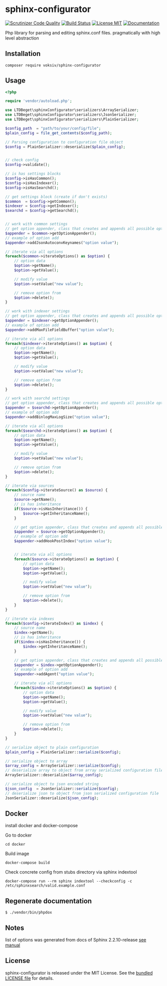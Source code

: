 # sphinx-configurator

[![Scrutinizer Code Quality](https://scrutinizer-ci.com/g/voksiv/sphinx-configurator/badges/quality-score.png?b=master)](https://scrutinizer-ci.com/g/voksiv/sphinx-configurator/?branch=master)
[![Build Status](https://scrutinizer-ci.com/g/voksiv/sphinx-configurator/badges/build.png?b=master)](https://scrutinizer-ci.com/g/voksiv/sphinx-configurator/build-status/master)
[![License MIT](http://img.shields.io/badge/license-MIT-blue.svg?style=flat)](https://github.com/voksiv/sphinx-configurator/blob/master/LICENSE)
[![Documentation](https://img.shields.io/badge/code-documented-brightgreen.svg)](http://voksiv.github.io/sphinx-configurator/documentation/html/index.html)

Php library for parsing and editing sphinx.conf files. pragmatically with high level abstraction

## Installation

```shell
composer require voksiv/sphinx-configurator
```

## Usage
```php
<?php

require 'vendor/autoload.php';

use LTDBeget\sphinxConfigurator\serializers\ArraySerializer;
use LTDBeget\sphinxConfigurator\serializers\JsonSerializer;
use LTDBeget\sphinxConfigurator\serializers\PlainSerializer;

$config_path  = "path/to/your/config/file";
$plain_config = file_get_contents($config_path);

// Parsing configuration to configuration file object
$config = PlainSerializer::deserialize($plain_config);


// check config
$config->validate();

// is has settings blocks
$config->isHasCommon();
$config->isHasIndexer();
$config->isHasSearchd();

// get settings block (create if don't exists)
$common  = $config->getCommon();
$indexer = $config->getIndexer();
$searchd = $config->getSearchd();


// work with common settings
// get option appender, class that creates and appends all possible options for common
$appender = $common->getOptionAppender();
// example of option add
$appender->addJsonAutoconvKeynames("option value");

// iterate via all options
foreach($common->iterateOptions() as $option) {
    // option data
    $option->getName();
    $option->getValue();

    // modify value
    $option->setValue("new value");

    // remove option from
    $option->delete();
}

// work with indexer settings
// get option appender, class that creates and appends all possible options for indexer
$appender = $indexer->getOptionAppender();
// example of option add
$appender->addMaxFileFieldBuffer("option value");

// iterate via all options
foreach($indexer->iterateOptions() as $option) {
    // option data
    $option->getName();
    $option->getValue();

    // modify value
    $option->setValue("new value");

    // remove option from
    $option->delete();
}

// work with searchd settings
// get option appender, class that creates and appends all possible options for indexer
$appender = $searchd->getOptionAppender();
// example of option add
$appender->addBinlogMaxLogSize("option value");

// iterate via all options
foreach($searchd->iterateOptions() as $option) {
    // option data
    $option->getName();
    $option->getValue();

    // modify value
    $option->setValue("new value");

    // remove option from
    $option->delete();
}

// iterate via sources
foreach($config->iterateSource() as $source) {
    // source name
    $source->getName();
    // is has inheritance
    if($source->isHasInheritance()) {
        $source->getInheritanceName();
    }

    // get option appender, class that creates and appends all possible options for source
    $appender = $source->getOptionAppender();
    // example of option add
    $appender->addHookPostIndex("option value");


    // iterate via all options
    foreach($source->iterateOptions() as $option) {
        // option data
        $option->getName();
        $option->getValue();

        // modify value
        $option->setValue("new value");

        // remove option from
        $option->delete();
    }
}

// iterate via indexes
foreach($config->iterateIndex() as $index) {
    // source name
    $index->getName();
    // is has inheritance
    if($index->isHasInheritance()) {
        $index->getInheritanceName();
    }

    // get option appender, class that creates and appends all possible options for index
    $appender = $index->getOptionAppender();
    // example of option add
    $appender->addAgent("option value");

    // iterate via all options
    foreach($index->iterateOptions() as $option) {
        // option data
        $option->getName();
        $option->getValue();

        // modify value
        $option->setValue("new value");

        // remove option from
        $option->delete();
    }
}

// serialize object to plain configuration
$plain_config = PlainSerializer::serialize($config);

// serialize object to array
$array_config = ArraySerializer::serialize($config);
// deserialize array to object from array serialized configuration file 
ArraySerializer::deserialize($array_config);

// serialize object to json encoded string
$json_config  = JsonSerializer::serialize($config);
// deserialize json to object from json serialized configuration file
JsonSerializer::deserialize($json_config);
```

## Docker
install docker and docker-compose

Go to docker 
```shell
cd docker
```

Build image
```shell
docker-compose build
```

Check concrete config from stubs directory via sphinx indextool
```shell
docker-compose run --rm sphinx indextool --checkconfig -c /etc/sphinxsearch/valid.example.conf
```

## Regenerate documentation
```shell
$ ./vendor/bin/phpdox
```

## Notes
list of options was generated from docs of Sphinx 2.2.10-release 
[see manual](http://sphinxsearch.com/docs/current.html)

## License

sphinx-configurator is released under the MIT License.
See the [bundled LICENSE file](LICENSE) for details.
